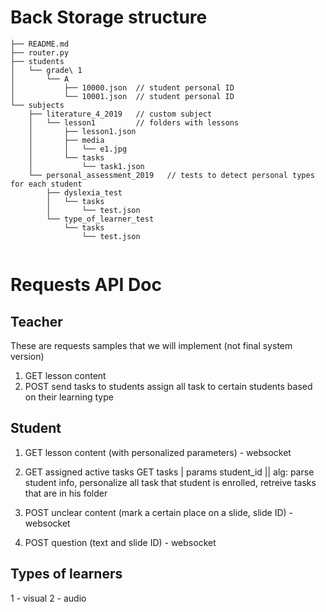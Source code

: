 # Back Storage structure

```
├── README.md
├── router.py
├── students
│   └── grade\ 1
│       └── A
│           ├── 10000.json  // student personal ID
│           └── 10001.json  // student personal ID
└── subjects
    ├── literature_4_2019   // custom subject
    │   └── lesson1         // folders with lessons
    │       ├── lesson1.json
    │       ├── media
    │       │   └── e1.jpg
    │       └── tasks
    │           └── task1.json
    └── personal_assessment_2019   // tests to detect personal types for each student
        ├── dyslexia_test
        │   └── tasks
        │       └── test.json
        └── type_of_learner_test
            └── tasks
                └── test.json


```

# Requests API Doc

## Teacher 

These are requests samples that we will implement  (not final system version)
 1. GET lesson content
 2. POST send tasks to students
 assign all task to certain students based on their learning type
 
 ## Student
 
 1. GET lesson content (with personalized parameters) - websocket
 2. GET assigned active tasks 
 GET tasks  | params student_id || alg: parse student info, personalize all task that student is enrolled, 
 retreive tasks that are in his folder
 3. POST unclear content (mark a certain place on a slide, slide ID) - websocket
 
 4. POST question  (text and slide ID) - websocket 
 
 
 ## Types of learners
 1 - visual
 2 - audio
 
 
 
